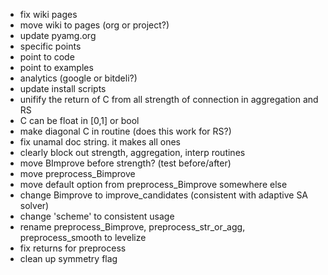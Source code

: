 - fix wiki pages
- move wiki to pages (org or project?)
- update pyamg.org
- specific points 
- point to code
- point to examples
- analytics (google or bitdeli?)
- update install scripts
- unifify the return of C from all strength of connection in aggregation and RS
- C can be float in [0,1] or bool
- make diagonal C in routine (does this work for RS?)
- fix unamal doc string.  it makes all ones
- clearly block out strength, aggregation, interp routines
- move BImprove before strength?  (test before/after)
- move preprocess_Bimprove
- move default option from preprocess_Bimprove somewhere else
- change Bimprove to improve_candidates  (consistent with adaptive SA solver)
- change 'scheme' to consistent usage
- rename preprocess_Bimprove, preprocess_str_or_agg, preprocess_smooth to levelize
- fix returns for preprocess
- clean up symmetry flag
